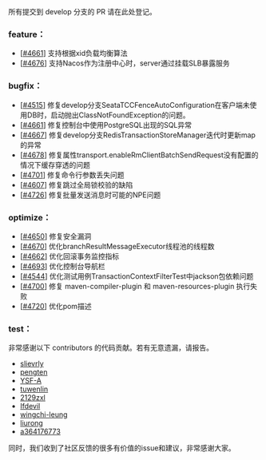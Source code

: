 所有提交到 develop 分支的 PR 请在此处登记。

<!-- 请根据PR的类型添加 `变更记录` 到以下对应位置(feature/bugfix/optimize/test) 下 -->

### feature：
  - [[#4661](https://github.com/seata/seata/pull/4713)] 支持根据xid负载均衡算法
  - [[#4676](https://github.com/seata/seata/pull/4676)] 支持Nacos作为注册中心时，server通过挂载SLB暴露服务


### bugfix：
  - [[#4515](https://github.com/seata/seata/pull/4515)] 修复develop分支SeataTCCFenceAutoConfiguration在客户端未使用DB时，启动抛出ClassNotFoundException的问题。
  - [[#4661](https://github.com/seata/seata/pull/4661)] 修复控制台中使用PostgreSQL出现的SQL异常
  - [[#4667](https://github.com/seata/seata/pull/4682)] 修复develop分支RedisTransactionStoreManager迭代时更新map的异常
  - [[#4678](https://github.com/seata/seata/pull/4678)] 修复属性transport.enableRmClientBatchSendRequest没有配置的情况下缓存穿透的问题
  - [[#4701](https://github.com/seata/seata/pull/4701)] 修复命令行参数丢失问题
  - [[#4607](https://github.com/seata/seata/pull/4607)] 修复跳过全局锁校验的缺陷
  - [[#4726](https://github.com/seata/seata/pull/4726)] 修复批量发送消息时可能的NPE问题

### optimize：
  - [[#4650](https://github.com/seata/seata/pull/4650)] 修复安全漏洞
  - [[#4670](https://github.com/seata/seata/pull/4670)] 优化branchResultMessageExecutor线程池的线程数
  - [[#4662](https://github.com/seata/seata/pull/4662)] 优化回滚事务监控指标
  - [[#4693](https://github.com/seata/seata/pull/4693)] 优化控制台导航栏
  - [[#4544](https://github.com/seata/seata/pull/4544)] 优化测试用例TransactionContextFilterTest中jackson包依赖问题
  - [[#4700](https://github.com/seata/seata/pull/4700)] 修复 maven-compiler-plugin 和 maven-resources-plugin 执行失败
  - [[#4720](https://github.com/seata/seata/pull/4720)] 优化pom描述

### test：


非常感谢以下 contributors 的代码贡献。若有无意遗漏，请报告。

<!-- 请确保您的 GitHub ID 在以下列表中 -->
- [slievrly](https://github.com/slievrly)
- [pengten](https://github.com/pengten)
- [YSF-A](https://github.com/YSF-A)
- [tuwenlin](https://github.com/tuwenlin)
- [2129zxl](https://github.com/2129zxl)
- [Ifdevil](https://github.com/Ifdevil)
- [wingchi-leung](https://github.com/wingchi-leung)
- [liurong](https://github.com/robynron)
- [a364176773](https://github.com/a364176773)

同时，我们收到了社区反馈的很多有价值的issue和建议，非常感谢大家。